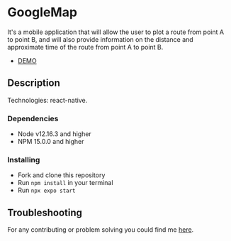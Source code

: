 # GoogleMap

It's a mobile application that will allow the user to plot a route from point A to point B,
and will also provide information on the distance and approximate time of the route from point A to point B.
- [DEMO](exp://exp.host/@olya321/reactnative)

## Description

Technologies: react-native.

### Dependencies
* Node v12.16.3 and higher
* NPM 15.0.0 and higher

### Installing
* Fork and clone this repository
* Run `npm install` in your terminal
* Run `npx expo start`

## Troubleshooting

For any contributing or problem solving you could find me [here](https://t.me/olya_bush_3).
